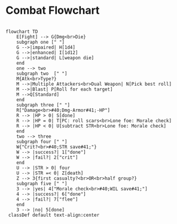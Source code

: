 # Combat Flowchart

```mermaid

flowchart TD
    E[Fight] --> G{Dmg<br>Die}
    subgraph one [" "]
    G -->|impaired| H[1d4]
    G -->|enhanced| I[1d12]
    G -->|standard| L[weapon die]
    end
    one --> two
    subgraph two  [" "]
    M{Atk<br>Type?}
    M -->|Multiple Attackers<br>Dual Weapon| N[Pick best roll]
    M -->|Blast| P[Roll for each target]
    M -->Q[Standard]
    end
    subgraph three [" "]
    R["Damage<br>#40;Dmg-Armor#41;-HP"]
    R --> |HP > 0| S[done]
    R --> |HP = 0| T[PC: roll scars<br>Lone foe: Morale check]
    R --> |HP < 0| U[subtract STR<br>Lone foe: Morale check]
    end
    two --> three
    subgraph four [" "]
    W{"Crit?<br>#40;STR save#41;"}
    W --> |success?| 1["done"]
    W --> |fail?| 2["crit"]
    end
    U --> |STR > 0| four
    U --> |STR =< 0| Z[death]
    Z --> 3{first casualty?<br>OR<br>half group?}
    subgraph five [" "]
    3 --> |yes| 4["Morale check<br>#40;WIL save#41;"]
    4 --> |success?| 6["done"]
    4 --> |fail?| 7["flee"]
    end
    3 --> |no| 5[done]
 classDef default text-align:center
   
```




<script src="https://cdnjs.cloudflare.com/ajax/libs/mermaid/8.0.0/mermaid.min.js"></script>
  <script>
  var config = {
      startOnLoad:true,
      theme: 'default',
      flowchart:{
              useMaxWidth:false,
              htmlLabels:true
          }
  };
  mermaid.initialize(config);
  window.mermaid.init(undefined, document.querySelectorAll('.language-mermaid'));
  </script>
  <style media="screen">
    code.language-mermaid {
      background-color: transparent;
      border: none;
    }
  </style>


<script src="https://cdnjs.cloudflare.com/ajax/libs/mermaid/8.0.0/mermaid.min.js"></script>
  <script>
  var config = {
      startOnLoad:true,
      theme: 'default',
      flowchart:{
              useMaxWidth:false,
              htmlLabels:true
          }
  };
  mermaid.initialize(config);
  window.mermaid.init(undefined, document.querySelectorAll('.language-mermaid'));
  </script>
  <style media="screen">
    code.language-mermaid {
      background-color: transparent;
      border: none;
    }
  </style>
